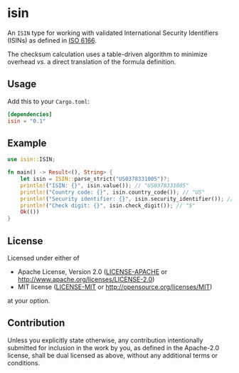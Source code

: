 isin
====
An `ISIN` type for working with validated International Security Identifiers (ISINs) as defined in
[ISO 6166](https://www.iso.org/standard/78502.html).

The checksum calculation uses a table-driven algorithm to minimize overhead _vs._ a direct translation of the formula
definition.
 

## Usage

Add this to your `Cargo.toml`:

```toml
[dependencies]
isin = "0.1"
```


## Example

```rust
use isin::ISIN;

fn main() -> Result<(), String> {
    let isin = ISIN::parse_strict("US0378331005")?;
    println!("ISIN: {}", isin.value()); // "US0378331005"
    println!("Country code: {}", isin.country_code()); // "US"
    println!("Security identifier: {}", isin.security_identifier()); // "037833100"
    println!("Check digit: {}", isin.check_digit()); // "5"
    Ok(())
}
```

## License

Licensed under either of

 * Apache License, Version 2.0
   ([LICENSE-APACHE](LICENSE-APACHE) or http://www.apache.org/licenses/LICENSE-2.0)
 * MIT license
   ([LICENSE-MIT](LICENSE-MIT) or http://opensource.org/licenses/MIT)

at your option.


## Contribution

Unless you explicitly state otherwise, any contribution intentionally submitted
for inclusion in the work by you, as defined in the Apache-2.0 license, shall be
dual licensed as above, without any additional terms or conditions.
